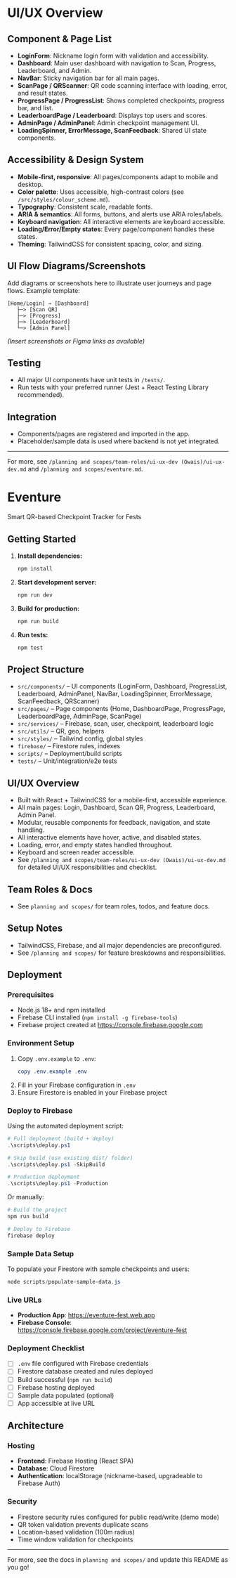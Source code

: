 # UI/UX Overview

## Component & Page List

- **LoginForm**: Nickname login form with validation and accessibility.
- **Dashboard**: Main user dashboard with navigation to Scan, Progress, Leaderboard, and Admin.
- **NavBar**: Sticky navigation bar for all main pages.
- **ScanPage / QRScanner**: QR code scanning interface with loading, error, and result states.
- **ProgressPage / ProgressList**: Shows completed checkpoints, progress bar, and list.
- **LeaderboardPage / Leaderboard**: Displays top users and scores.
- **AdminPage / AdminPanel**: Admin checkpoint management UI.
- **LoadingSpinner, ErrorMessage, ScanFeedback**: Shared UI state components.

## Accessibility & Design System

- **Mobile-first, responsive**: All pages/components adapt to mobile and desktop.
- **Color palette**: Uses accessible, high-contrast colors (see `/src/styles/colour_scheme.md`).
- **Typography**: Consistent scale, readable fonts.
- **ARIA & semantics**: All forms, buttons, and alerts use ARIA roles/labels.
- **Keyboard navigation**: All interactive elements are keyboard accessible.
- **Loading/Error/Empty states**: Every page/component handles these states.
- **Theming**: TailwindCSS for consistent spacing, color, and sizing.

## UI Flow Diagrams/Screenshots

Add diagrams or screenshots here to illustrate user journeys and page flows. Example template:

```
[Home/Login] → [Dashboard]
   ├─> [Scan QR]
   ├─> [Progress]
   ├─> [Leaderboard]
   └─> [Admin Panel]
```

*(Insert screenshots or Figma links as available)*

## Testing

- All major UI components have unit tests in `/tests/`.
- Run tests with your preferred runner (Jest + React Testing Library recommended).

## Integration

- Components/pages are registered and imported in the app.
- Placeholder/sample data is used where backend is not yet integrated.

---

For more, see `/planning and scopes/team-roles/ui-ux-dev (Owais)/ui-ux-dev.md` and `/planning and scopes/eventure.md`.
# Eventure

Smart QR-based Checkpoint Tracker for Fests

## Getting Started

1. **Install dependencies:**
   ```powershell
   npm install
   ```
2. **Start development server:**
   ```powershell
   npm run dev
   ```
3. **Build for production:**
   ```powershell
   npm run build
   ```
4. **Run tests:**
   ```powershell
   npm test
   ```


## Project Structure

- `src/components/` – UI components (LoginForm, Dashboard, ProgressList, Leaderboard, AdminPanel, NavBar, LoadingSpinner, ErrorMessage, ScanFeedback, QRScanner)
- `src/pages/` – Page components (Home, DashboardPage, ProgressPage, LeaderboardPage, AdminPage, ScanPage)
- `src/services/` – Firebase, scan, user, checkpoint, leaderboard logic
- `src/utils/` – QR, geo, helpers
- `src/styles/` – Tailwind config, global styles
- `firebase/` – Firestore rules, indexes
- `scripts/` – Deployment/build scripts
- `tests/` – Unit/integration/e2e tests


## UI/UX Overview

- Built with React + TailwindCSS for a mobile-first, accessible experience.
- All main pages: Login, Dashboard, Scan QR, Progress, Leaderboard, Admin Panel.
- Modular, reusable components for feedback, navigation, and state handling.
- All interactive elements have hover, active, and disabled states.
- Loading, error, and empty states handled throughout.
- Keyboard and screen reader accessible.
- See `/planning and scopes/team-roles/ui-ux-dev (Owais)/ui-ux-dev.md` for detailed UI/UX responsibilities and checklist.

## Team Roles & Docs
- See `planning and scopes/` for team roles, todos, and feature docs.

## Setup Notes
- TailwindCSS, Firebase, and all major dependencies are preconfigured.
- See `/planning and scopes/` for feature breakdowns and responsibilities.

## Deployment

### Prerequisites
- Node.js 18+ and npm installed
- Firebase CLI installed (`npm install -g firebase-tools`)
- Firebase project created at https://console.firebase.google.com

### Environment Setup
1. Copy `.env.example` to `.env`:
   ```powershell
   copy .env.example .env
   ```
2. Fill in your Firebase configuration in `.env`
3. Ensure Firestore is enabled in your Firebase project

### Deploy to Firebase
Using the automated deployment script:
```powershell
# Full deployment (build + deploy)
.\scripts\deploy.ps1

# Skip build (use existing dist/ folder)
.\scripts\deploy.ps1 -SkipBuild

# Production deployment
.\scripts\deploy.ps1 -Production
```

Or manually:
```powershell
# Build the project
npm run build

# Deploy to Firebase
firebase deploy
```

### Sample Data Setup
To populate your Firestore with sample checkpoints and users:
```powershell
node scripts/populate-sample-data.js
```

### Live URLs
- **Production App**: https://eventure-fest.web.app
- **Firebase Console**: https://console.firebase.google.com/project/eventure-fest

### Deployment Checklist
- [ ] `.env` file configured with Firebase credentials
- [ ] Firestore database created and rules deployed
- [ ] Build successful (`npm run build`)
- [ ] Firebase hosting deployed
- [ ] Sample data populated (optional)
- [ ] App accessible at live URL

## Architecture

### Hosting
- **Frontend**: Firebase Hosting (React SPA)
- **Database**: Cloud Firestore
- **Authentication**: localStorage (nickname-based, upgradeable to Firebase Auth)

### Security
- Firestore security rules configured for public read/write (demo mode)
- QR token validation prevents duplicate scans
- Location-based validation (100m radius)
- Time window validation for checkpoints

---

For more, see the docs in `planning and scopes/` and update this README as you go!
